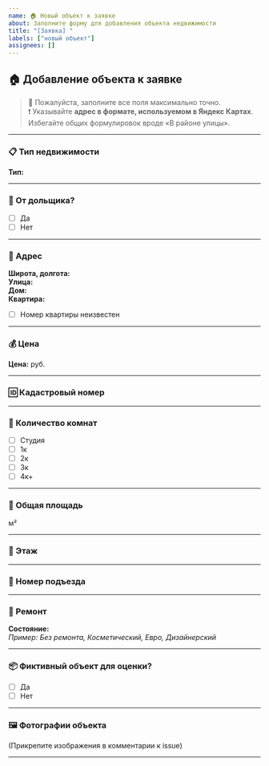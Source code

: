 ```yaml
---
name: 🏠 Новый объект к заявке
about: Заполните форму для добавления объекта недвижимости
title: "[Заявка] "
labels: ["новый объект"]
assignees: []
---
```


## 🏠 Добавление объекта к заявке

> 📌 Пожалуйста, заполните все поля максимально точно.  
> ❗ Указывайте **адрес в формате, используемом в Яндекс Картах**. Избегайте общих формулировок вроде «В районе улицы».

---

### 📋 Тип недвижимости  
**Тип:** 

---

### 👤 От дольщика?  
- [ ] Да  
- [ ] Нет

---

### 📍 Адрес  
**Широта, долгота:**  
**Улица:**  
**Дом:**  
**Квартира:**  
- [ ] Номер квартиры неизвестен

---

### 💰 Цена  
**Цена:**  руб.

---

### 🆔 Кадастровый номер  


---

### 🚪 Количество комнат  
- [ ] Студия  
- [ ] 1к  
- [ ] 2к  
- [ ] 3к  
- [ ] 4к+

---

### 📐 Общая площадь  
 м²

---

### 🏢 Этаж  
 

---

### 🚪 Номер подъезда  
 

---

### 🔧 Ремонт  
**Состояние:**  
_Пример: Без ремонта, Косметический, Евро, Дизайнерский_

---

### 📦 Фиктивный объект для оценки?  
- [ ] Да  
- [ ] Нет

---

### 🖼️ Фотографии объекта  
(Прикрепите изображения в комментарии к issue)

---
